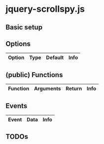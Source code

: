 # jquery-scrollspy.js

## Basic setup

## Options

| Option | Type | Default | Info |
|--------|------|---------|------|



## (public) Functions

| Function | Arguments | Return | Info |
|----------|-----------|--------|------|



## Events

| Event | Data | Info |
|-------|------|------|



## TODOs

